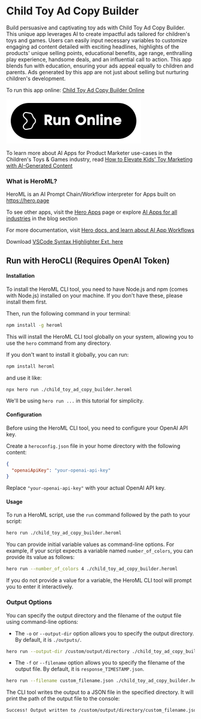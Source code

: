 # Child Toy Ad Copy Builder

Build persuasive and captivating toy ads with Child Toy Ad Copy Builder. This unique app leverages AI to create impactful ads tailored for children's toys and games. Users can easily input necessary variables to customize engaging ad content detailed with exciting headlines, highlights of the products' unique selling points, educational benefits, age range, enthralling play experience, handsome deals, and an influential call to action. This app blends fun with education, ensuring your ads appeal equally to children and parents. Ads generated by this app are not just about selling but nurturing children's development.

To run this app online: [Child Toy Ad Copy Builder Online](https://hero.page/app/child-toy-ad-copy-builder-engaging-educative-toy-ad-builder/XhP3zJJ2f2Un2mzKpY7i)

[![Run Child Toy Ad Copy Builder Online](/assets/run.svg)](https://hero.page/app/child-toy-ad-copy-builder-engaging-educative-toy-ad-builder/XhP3zJJ2f2Un2mzKpY7i)

To learn more about AI Apps for Product Marketer use-cases in the Children's Toys & Games industry, read [How to Elevate Kids' Toy Marketing with AI-Generated Content](https://hero.page/blog/ai/children's-toys-and-games/how-to-elevate-kids'-toy-marketing-with-ai-generated-content/170808)

### What is HeroML?
HeroML is an AI Prompt Chain/Workflow interpreter for Apps built on https://hero.page 

To see other apps, visit the [Hero Apps](https://hero.page/apps) page or explore [AI Apps for all industries](https://hero.page/blog) in the blog section

For more documentation, visit [Hero docs, and learn about AI App Workflows](https://hero.page/tutorials/introduction-to-heroml)

Download [VSCode Syntax Highlighter Ext. here](https://marketplace.visualstudio.com/items?itemName=hero-page.heroml)

## Run with HeroCLI (Requires OpenAI Token)

#### Installation

To install the HeroML CLI tool, you need to have Node.js and npm (comes with Node.js) installed on your machine. If you don't have these, please install them first. 

Then, run the following command in your terminal:

```bash
npm install -g heroml
```

This will install the HeroML CLI tool globally on your system, allowing you to use the `hero` command from any directory.

If you don't want to install it globally, you can run:

```bash
npm install heroml
```

and use it like:

```bash
npx hero run ./child_toy_ad_copy_builder.heroml
```

We'll be using `hero run ...` in this tutorial for simplicity.

#### Configuration

Before using the HeroML CLI tool, you need to configure your OpenAI API key. 

Create a `heroconfig.json` file in your home directory with the following content:

```json
{
  "openaiApiKey": "your-openai-api-key"
}
```

Replace `"your-openai-api-key"` with your actual OpenAI API key.

#### Usage

To run a HeroML script, use the `run` command followed by the path to your script:

```bash
hero run ./child_toy_ad_copy_builder.heroml
```

You can provide initial variable values as command-line options. For example, if your script expects a variable named `number_of_colors`, you can provide its value as follows:

```bash
hero run --number_of_colors 4 ./child_toy_ad_copy_builder.heroml
```

If you do not provide a value for a variable, the HeroML CLI tool will prompt you to enter it interactively.

### Output Options

You can specify the output directory and the filename of the output file using command-line options:

- The `-o` or `--output-dir` option allows you to specify the output directory. By default, it is `./outputs/`.

```bash
hero run --output-dir /custom/output/directory ./child_toy_ad_copy_builder.heroml
```

- The `-f` or `--filename` option allows you to specify the filename of the output file. By default, it is `response_TIMESTAMP.json`.

```bash
hero run --filename custom_filename.json ./child_toy_ad_copy_builder.heroml
```

The CLI tool writes the output to a JSON file in the specified directory. It will print the path of the output file to the console:

```bash
Success! Output written to /custom/output/directory/custom_filename.json
```

